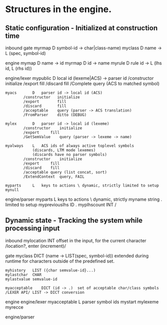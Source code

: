 # Structures in the engine.

## Static configuration - Initialized at construction time

inbound
gate
	myrmap	D	symbol-id -> char|class-name)
	myclass	D	name      -> L (spec, symbol-id)

engine
	mymap	D	name -> id
	myrmap	D	id -> name
	myrule	D	rule id -> L (lhs id, L (rhs id))

engine/lexer
	mypublic	D	local id (lexeme|ACS) -> parser id
			/constructor	initialize
			/export		fill
			/discard	fill
			/Complete	query (ACS to matched symbol)

	myacs		D	parser id -> local id (ACS)
			/constructor   initialize
			/export	       fill
			/discard       fill
			/acceptable    query (parser -> ACS translation)
			/FromParser    ditto (DEBUG)

	mylex		D	parser id -> local id (lexeme)
			/constructor	initialize
			/export		fill
			/GetSemValue	query (parser -> lexeme -> name)

	myalways	L	ACS ids of always active toplevel symbols
				(discards, LTM mode lexemes)
				(discards have no parser symbols)
			/constructor	initialize
			/export		fill
			/discard	fill
			/acceptable	query (list concat, sort)
			/ExtendContext	query, FAIL

	myparts		L	keys to actions	\ dynamic, strictly limited to setup
	mynull

engine/parser
	myparts		L	keys to actions	\ dynamic, strictly
	myname		string	     		. limited to setup
	mypreviouslhs	ID			.
	myplhscount	INT			/

## Dynamic state - Tracking the system while processing input

inbound
	mylocation	INT	offset in the input, for the current character
				/location?, enter (increment)/

gate
	myclass		DICT (name -> LIST(spec, symbol-id))
			     	      	extended during runtime for characters
					outside of the predefined set.

	myhistory	LIST ({char semvalue-id}...)
	mylastchar	CHAR
	mylastvalue	semvalue-id

	myacceptable	DICT (id -> .)	set of acceptable char/class symbols
	/LEXER API/	LIST -> DICT conversion

engine
engine/lexer
	myacceptable	L	parser symbol ids
	mystart
	mylexeme
	myrecce	

engine/parser
